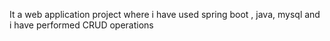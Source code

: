 It a web application project where i have used spring boot , java, mysql and i have performed CRUD operations 
